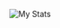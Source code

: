 ![My Stats](https://github-readme-stats.vercel.app/api?username=npacqueriaud&show_icons=true&theme=tokyonight)
